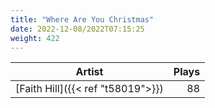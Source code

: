 ```yaml
---
title: "Where Are You Christmas"
date: 2022-12-08/2022T07:15:25
weight: 422
---
```




 Artist | Plays 
----- | -----:
[Faith Hill]({{< ref "t58019">}}) | 88
